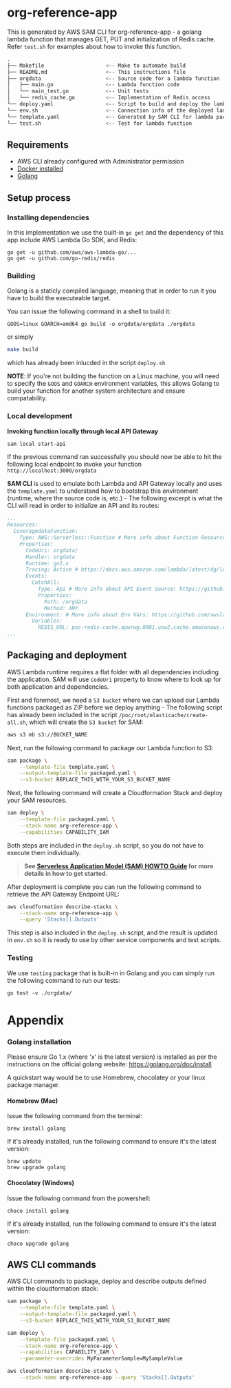 # org-reference-app

This is generated by AWS SAM CLI for org-reference-app - a golang lambda function that manages GET, PUT and initialization of Redis cache.  Refer `test.sh` for examples about how to invoke this function.

```bash
.
├── Makefile                    <-- Make to automate build
├── README.md                   <-- This instructions file
├── orgdata                     <-- Source code for a lambda function
│   ├── main.go                 <-- Lambda function code
│   └── main_test.go            <-- Unit tests
│   └── redis_cache.go          <-- Implementation of Redis access
└── deploy.yaml                 <-- Script to build and deploy the lambda to AWS
└── env.sh                      <-- Connection info of the deployed lambda function
└── template.yaml               <-- Generated by SAM CLI for lambda package and deploy
└── test.sh                     <-- Test for lambda function
```

## Requirements

* AWS CLI already configured with Administrator permission
* [Docker installed](https://www.docker.com/community-edition)
* [Golang](https://golang.org)

## Setup process

### Installing dependencies

In this implementation we use the built-in `go get` and the dependency of this app include AWS Lambda Go SDK, and Redis:

```shell
go get -u github.com/aws/aws-lambda-go/...
go get -u github.com/go-redis/redis
```

### Building

Golang is a staticly compiled language, meaning that in order to run it you have to build the executeable target.

You can issue the following command in a shell to build it:

```shell
GOOS=linux GOARCH=amd64 go build -o orgdata/orgdata ./orgdata
```
or simply
```bash
make build
```
which has already been inlucded in the script `deploy.sh`

**NOTE**: If you're not building the function on a Linux machine, you will need to specify the `GOOS` and `GOARCH` environment variables, this allows Golang to build your function for another system architecture and ensure compatability.

### Local development

**Invoking function locally through local API Gateway**

```bash
sam local start-api
```

If the previous command ran successfully you should now be able to hit the following local endpoint to invoke your function `http://localhost:3000/orgdata`

**SAM CLI** is used to emulate both Lambda and API Gateway locally and uses the `template.yaml` to understand how to bootstrap this environment (runtime, where the source code is, etc.) - The following excerpt is what the CLI will read in order to initialize an API and its routes:

```yaml
...
Resources:
  CoveragedataFunction:
    Type: AWS::Serverless::Function # More info about Function Resource: https://github.com/awslabs/serverless-application-model/blob/master/versions/2016-10-31.md#awsserverlessfunction
    Properties:
      CodeUri: orgdata/
      Handler: orgdata
      Runtime: go1.x
      Tracing: Active # https://docs.aws.amazon.com/lambda/latest/dg/lambda-x-ray.html
      Events:
        CatchAll:
          Type: Api # More info about API Event Source: https://github.com/awslabs/serverless-application-model/blob/master/versions/2016-10-31.md#api
          Properties:
            Path: /orgdata
            Method: ANY
      Environment: # More info about Env Vars: https://github.com/awslabs/serverless-application-model/blob/master/versions/2016-10-31.md#environment-object
        Variables:
          REDIS_URL: poc-redis-cache.apwrwg.0001.usw2.cache.amazonaws.com:6379
...
```
## Packaging and deployment

AWS Lambda runtime requires a flat folder with all dependencies including the application. SAM will use `CodeUri` property to know where to look up for both application and dependencies.

First and foremost, we need a `S3 bucket` where we can upload our Lambda functions packaged as ZIP before we deploy anything - The following script has already been included in the script `/poc/root/elasticache/create-all.sh`, which will create the `S3 bucket` for SAM:

```bash
aws s3 mb s3://BUCKET_NAME
```

Next, run the following command to package our Lambda function to S3:

```bash
sam package \
    --template-file template.yaml \
    --output-template-file packaged.yaml \
    --s3-bucket REPLACE_THIS_WITH_YOUR_S3_BUCKET_NAME
```

Next, the following command will create a Cloudformation Stack and deploy your SAM resources.

```bash
sam deploy \
    --template-file packaged.yaml \
    --stack-name org-reference-app \
    --capabilities CAPABILITY_IAM
```

Both steps are included in the `deploy.sh` script, so you do not have to execute them individually.

> **See [Serverless Application Model (SAM) HOWTO Guide](https://github.com/awslabs/serverless-application-model/blob/master/HOWTO.md) for more details in how to get started.**

After deployment is complete you can run the following command to retrieve the API Gateway Endpoint URL:

```bash
aws cloudformation describe-stacks \
    --stack-name org-reference-app \
    --query 'Stacks[].Outputs'
``` 
This step is also included in the `deploy.sh` script, and the result is updated in `env.sh` so it is ready to use by other service components and test scripts.

### Testing

We use `testing` package that is built-in in Golang and you can simply run the following command to run our tests:

```shell
go test -v ./orgdata/
```
# Appendix

### Golang installation

Please ensure Go 1.x (where 'x' is the latest version) is installed as per the instructions on the official golang website: https://golang.org/doc/install

A quickstart way would be to use Homebrew, chocolatey or your linux package manager.

#### Homebrew (Mac)

Issue the following command from the terminal:

```shell
brew install golang
```

If it's already installed, run the following command to ensure it's the latest version:

```shell
brew update
brew upgrade golang
```

#### Chocolatey (Windows)

Issue the following command from the powershell:

```shell
choco install golang
```

If it's already installed, run the following command to ensure it's the latest version:

```shell
choco upgrade golang
```
## AWS CLI commands

AWS CLI commands to package, deploy and describe outputs defined within the cloudformation stack:

```bash
sam package \
    --template-file template.yaml \
    --output-template-file packaged.yaml \
    --s3-bucket REPLACE_THIS_WITH_YOUR_S3_BUCKET_NAME

sam deploy \
    --template-file packaged.yaml \
    --stack-name org-reference-app \
    --capabilities CAPABILITY_IAM \
    --parameter-overrides MyParameterSample=MySampleValue

aws cloudformation describe-stacks \
    --stack-name org-reference-app --query 'Stacks[].Outputs'
```
